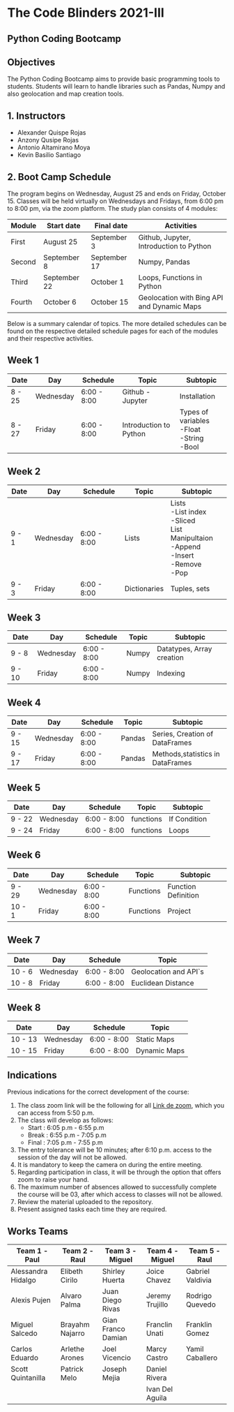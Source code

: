 # The Code Blinders 2021-III
## Python Coding Bootcamp
## Objectives
The Python Coding Bootcamp aims to provide basic programming tools to students. Students will learn to handle libraries such as Pandas, Numpy and also geolocation and map creation tools.

## 1. Instructors
* Alexander Quispe Rojas
* Anzony Qusipe Rojas
* Antonio Altamirano Moya
* Kevin Basilio Santiago

## 2. Boot Camp Schedule
The program begins on Wednesday, August 25 and ends on Friday, October 15. Classes will be held virtually on Wednesdays and Fridays, from 6:00 pm to 8:00 pm, via the zoom platform. The study plan consists of 4 modules:

|Module|Start date|Final date|Activities|
|--------|------------|------------|--------------------|
| First|August 25| September 3|Github, Jupyter, Introduction to Python|
|Second|September 8| September 17|Numpy, Pandas|
|Third| September 22| October 1 |Loops, Functions in Python|
|Fourth| October 6| October 15|Geolocation with Bing API and Dynamic Maps|

Below is a summary calendar of topics.
The more detailed schedules can be found on the respective detailed schedule pages for each of the modules and their respective activities.

## Week 1

|Date|Day|Schedule|Topic|Subtopic|
|--------|------------|------------|----------|----------|
|8 - 25|Wednesday|6:00 - 8:00|Github - Jupyter|Installation|
|8 - 27|Friday|6:00 - 8:00|Introduction to Python|Types of variables<br>-Float<br>-String<br>-Bool|

## Week 2

|Date|Day|Schedule|Topic|Subtopic|
|--------|------------|------------|----------|----------|
|9 - 1|Wednesday|6:00 - 8:00|Lists|Lists<br>-List index<br>-Sliced<br>List Manipultaion<br>-Append<br>-Insert<br>-Remove<br>-Pop<br>|
|9 - 3|Friday|6:00 - 8:00|Dictionaries|Tuples, sets|

## Week 3

|Date|Day|Schedule|Topic|Subtopic|
|--------|------------|------------|----------|----------|
|9 - 8 |Wednesday|6:00 - 8:00|Numpy|Datatypes, Array creation|
|9 - 10 |Friday|6:00 - 8:00|Numpy|Indexing|


## Week 4

|Date|Day|Schedule|Topic|Subtopic|
|--------|------------|------------|----------|----------|
|9 - 15|Wednesday|6:00 - 8:00|Pandas|Series, Creation of DataFrames|
|9 - 17|Friday|6:00 - 8:00|Pandas|Methods,statistics in DataFrames|

## Week 5


|Date|Day|Schedule|Topic|Subtopic|
|--------|------------|------------|----------|----------|
|9 - 22 |Wednesday|6:00 - 8:00|functions|If Condition|
|9 - 24 |Friday|6:00 - 8:00|functions|Loops|

## Week 6

|Date|Day|Schedule|Topic|Subtopic|
|--------|------------|------------|----------|----------|
|9 - 29 |Wednesday|6:00 - 8:00|Functions|Function Definition|
|10 - 1 |Friday|6:00 - 8:00|Functions|Project|

## Week 7

|Date|Day|Schedule|Topic|
|--------|------------|------------|----------|
|10 - 6 |Wednesday|6:00 - 8:00|Geolocation and API`s|
|10 - 8 |Friday|6:00 - 8:00|Euclidean Distance|

## Week 8

|Date|Day|Schedule|Topic|
|--------|------------|------------|----------|
|10 - 13 |Wednesday|6:00 - 8:00|Static Maps|
|10 - 15 |Friday|6:00 - 8:00|Dynamic Maps|

## Indications

Previous indications for the correct development of the course:<br>

1. The class zoom link will be the following for all [Link de zoom](https://us02web.zoom.us/j/3033135078?pwd=ZWFwc2FPdmVuS2Z4cUJEZ3pPSzRkQT09), which you can access from 5:50 p.m.
2. The class will develop as follows:<br>
    * Start :  6:05 p.m - 6:55 p.m<br>
    * Break :  6:55 p.m - 7:05 p.m<br>
    * Final :  7:05 p.m - 7:55 p.m<br>
3. The entry tolerance will be 10 minutes; after 6:10 p.m. access to the session of the day will not be allowed.
4. It is mandatory to keep the camera on during the entire meeting.
5. Regarding participation in class, it will be through the option that offers zoom to raise your hand.
6. The maximum number of absences allowed to successfully complete the course will be 03, after which access to classes will not be allowed.
7. Review the material uploaded to the repository.
8. Present assigned tasks each time they are required.

## Works Teams

|Team 1 - Paul| Team 2 - Raul| Team 3 - Miguel| Team 4 - Miguel|Team 5 - Raul|
|-----|----|----|----|----|
|Alessandra Hidalgo|Elibeth Cirilo|Shirley Huerta|Joice Chavez|Gabriel Valdivia|
|Alexis Pujen|Alvaro Palma|Juan Diego Rivas|Jeremy Trujillo|Rodrigo Quevedo|
|Miguel Salcedo|Brayahm Najarro|Gian Franco Damian|Franclin Unati|Franklin Gomez|
|Carlos Eduardo|Arlethe Arones|Joel Vicencio|Marcy Castro|Yamil Caballero|
|Scott Quintanilla|Patrick Melo|Joseph Mejia|Daniel Rivera|
||||Ivan Del Aguila|





